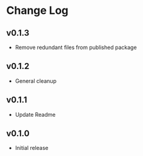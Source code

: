 # Change Log

## v0.1.3

- Remove redundant files from published package

## v0.1.2

- General cleanup

## v0.1.1

- Update Readme

## v0.1.0

- Initial release